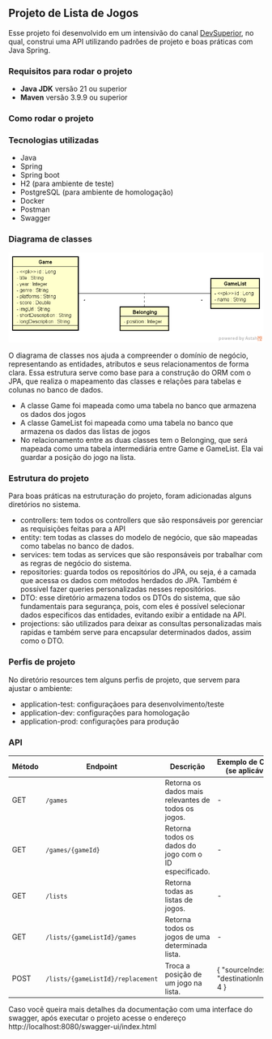 ## Projeto de Lista de Jogos
Esse projeto foi desenvolvido em um intensivão do canal [DevSuperior](https://www.youtube.com/@DevSuperior), no qual, construi uma API utilizando padrões de projeto e boas práticas com Java Spring. 

### Requisitos para rodar o projeto
- **Java JDK** versão 21 ou superior
- **Maven** versão 3.9.9 ou superior

### Como rodar o projeto

### Tecnologias utilizadas
- Java 
- Spring 
- Spring boot
- H2 (para ambiente de teste)
- PostgreSQL (para ambiente de homologação)
- Docker
- Postman
- Swagger

### Diagrama de classes

![imagem do diagrama de classes](image.png)

O diagrama de classes nos ajuda a compreender o domínio de negócio, representando as entidades, atributos e seus relacionamentos de forma clara. Essa estrutura serve como base para a construção do ORM com o JPA, que realiza o mapeamento das classes e relações para tabelas e colunas no banco de dados.

- A classe Game foi mapeada como uma tabela no banco que armazena os dados dos jogos
- A classe GameList foi mapeada como uma tabela no banco que armazena os dados das listas de jogos
- No relacionamento entre as duas classes tem o Belonging, que será mapeada como uma tabela intermediária entre Game e GameList. Ela vai guardar a posição do jogo na lista.

### Estrutura do projeto

Para boas práticas na estruturação do projeto, foram adicionadas alguns diretórios no sistema.

- controllers: tem todos os controllers que são responsáveis por gerenciar as requisições feitas para a API
- entity: tem todas as classes do modelo de negócio, que são mapeadas como tabelas no banco de dados.
- services: tem todas as services que são responsáveis por trabalhar com as regras de negócio do sistema.
- repositories: guarda todos os repositórios do JPA, ou seja, é a camada que acessa os dados com métodos herdados do JPA. Também é possível fazer queries personalizadas nesses repositórios.
- DTO: esse diretório armazena todos os DTOs do sistema, que são fundamentais para segurança, pois, com eles é possível selecionar dados especificos das entidades, evitando exibir a entidade na API.
- projections: são utilizados para deixar as consultas personalizadas mais rapidas e também serve para encapsular determinados dados, assim como o DTO.

### Perfis de projeto
No diretório resources tem alguns perfis de projeto, que servem para ajustar o ambiente:
- application-test: configuraçãoes para desenvolvimento/teste
- application-dev: configurações para homologação
- application-prod: configurações para produção

### API

| Método | Endpoint                         | Descrição                                            | Exemplo de Corpo (se aplicável)             |
|--------|----------------------------------|------------------------------------------------------|---------------------------------------------|
| GET    | `/games`                         | Retorna os dados mais relevantes de todos os jogos.  | -                                           |
| GET    | `/games/{gameId}`                | Retorna todos os dados do jogo com o ID especificado.| -                                           |
| GET    | `/lists`                         | Retorna todas as listas de jogos.                    | -                                           |
| GET    | `/lists/{gameListId}/games`      | Retorna todos os jogos de uma determinada lista.     | -                                           |
| POST   | `/lists/{gameListId}/replacement`| Troca a posição de um jogo na lista.                 | { "sourceIndex": 0, "destinationIndex": 4 } |

Caso você queira mais detalhes da documentação com uma interface do swagger, após executar o projeto acesse o endereço http://localhost:8080/swagger-ui/index.html


